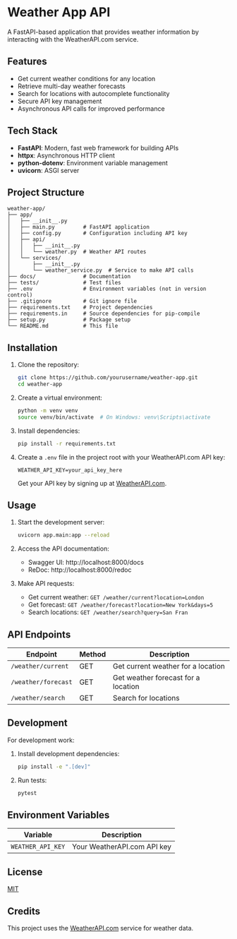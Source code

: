 # Weather App API

A FastAPI-based application that provides weather information by interacting with the WeatherAPI.com service.

## Features

- Get current weather conditions for any location
- Retrieve multi-day weather forecasts
- Search for locations with autocomplete functionality
- Secure API key management
- Asynchronous API calls for improved performance

## Tech Stack

- **FastAPI**: Modern, fast web framework for building APIs
- **httpx**: Asynchronous HTTP client
- **python-dotenv**: Environment variable management
- **uvicorn**: ASGI server

## Project Structure

```
weather-app/
├── app/
│   ├── __init__.py
│   ├── main.py         # FastAPI application
│   ├── config.py       # Configuration including API key
│   ├── api/
│   │   ├── __init__.py
│   │   └── weather.py  # Weather API routes
│   └── services/
│       ├── __init__.py
│       └── weather_service.py  # Service to make API calls
├── docs/               # Documentation
├── tests/              # Test files
├── .env                # Environment variables (not in version control)
├── .gitignore          # Git ignore file
├── requirements.txt    # Project dependencies
├── requirements.in     # Source dependencies for pip-compile
├── setup.py            # Package setup
└── README.md           # This file
```

## Installation

1. Clone the repository:
   ```bash
   git clone https://github.com/yourusername/weather-app.git
   cd weather-app
   ```

2. Create a virtual environment:
   ```bash
   python -m venv venv
   source venv/bin/activate  # On Windows: venv\Scripts\activate
   ```

3. Install dependencies:
   ```bash
   pip install -r requirements.txt
   ```

4. Create a `.env` file in the project root with your WeatherAPI.com API key:
   ```
   WEATHER_API_KEY=your_api_key_here
   ```
   Get your API key by signing up at [WeatherAPI.com](https://www.weatherapi.com/).

## Usage

1. Start the development server:
   ```bash
   uvicorn app.main:app --reload
   ```

2. Access the API documentation:
   - Swagger UI: http://localhost:8000/docs
   - ReDoc: http://localhost:8000/redoc

3. Make API requests:
   - Get current weather: `GET /weather/current?location=London`
   - Get forecast: `GET /weather/forecast?location=New York&days=5`
   - Search locations: `GET /weather/search?query=San Fran`

## API Endpoints

| Endpoint | Method | Description |
|----------|--------|-------------|
| `/weather/current` | GET | Get current weather for a location |
| `/weather/forecast` | GET | Get weather forecast for a location |
| `/weather/search` | GET | Search for locations |

## Development

For development work:

1. Install development dependencies:
   ```bash
   pip install -e ".[dev]"
   ```

2. Run tests:
   ```bash
   pytest
   ```

## Environment Variables

| Variable | Description |
|----------|-------------|
| `WEATHER_API_KEY` | Your WeatherAPI.com API key |

## License

[MIT](LICENSE)

## Credits

This project uses the [WeatherAPI.com](https://www.weatherapi.com/) service for weather data.